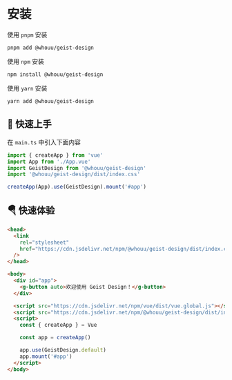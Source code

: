 # 安装

使用 `pnpm` 安装

```shell
pnpm add @whouu/geist-design
```

使用 `npm` 安装

```shell
npm install @whouu/geist-design
```

使用 `yarn` 安装

```shell
yarn add @whouu/geist-design
```

## 🎉 快速上手

在 `main.ts` 中引入下面内容

```ts
import { createApp } from 'vue'
import App from './App.vue'
import GeistDesign from '@whouu/geist-design'
import '@whouu/geist-design/dist/index.css'

createApp(App).use(GeistDesign).mount('#app')
```

## 🪂 快速体验

```html
<head>
  <link
    rel="stylesheet"
    href="https://cdn.jsdelivr.net/npm/@whouu/geist-design/dist/index.css"
  />
</head>

<body>
  <div id="app">
    <g-button auto>欢迎使用 Geist Design！</g-button>
  </div>

  <script src="https://cdn.jsdelivr.net/npm/vue/dist/vue.global.js"></script>
  <script src="https://cdn.jsdelivr.net/npm/@whouu/geist-design/dist/index.umd.js"></script>
  <script>
    const { createApp } = Vue

    const app = createApp()

    app.use(GeistDesign.default)
    app.mount('#app')
  </script>
</body>
```

